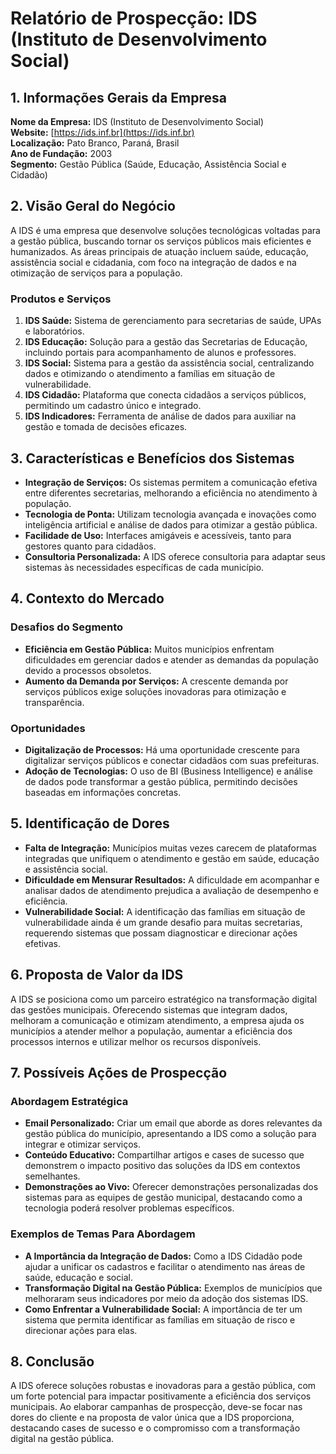 # Relatório de Prospecção: IDS (Instituto de Desenvolvimento Social)

## 1. Informações Gerais da Empresa

**Nome da Empresa:** IDS (Instituto de Desenvolvimento Social)  
**Website:** [https://ids.inf.br](https://ids.inf.br)  
**Localização:** Pato Branco, Paraná, Brasil  
**Ano de Fundação:** 2003  
**Segmento:** Gestão Pública (Saúde, Educação, Assistência Social e Cidadão)

## 2. Visão Geral do Negócio

A IDS é uma empresa que desenvolve soluções tecnológicas voltadas para a gestão pública, buscando tornar os serviços públicos mais eficientes e humanizados. As áreas principais de atuação incluem saúde, educação, assistência social e cidadania, com foco na integração de dados e na otimização de serviços para a população.

### Produtos e Serviços

1. **IDS Saúde:** Sistema de gerenciamento para secretarias de saúde, UPAs e laboratórios.  
2. **IDS Educação:** Solução para a gestão das Secretarias de Educação, incluindo portais para acompanhamento de alunos e professores.  
3. **IDS Social:** Sistema para a gestão da assistência social, centralizando dados e otimizando o atendimento a famílias em situação de vulnerabilidade.  
4. **IDS Cidadão:** Plataforma que conecta cidadãos a serviços públicos, permitindo um cadastro único e integrado.  
5. **IDS Indicadores:** Ferramenta de análise de dados para auxiliar na gestão e tomada de decisões eficazes.

## 3. Características e Benefícios dos Sistemas

- **Integração de Serviços:** Os sistemas permitem a comunicação efetiva entre diferentes secretarias, melhorando a eficiência no atendimento à população.
- **Tecnologia de Ponta:** Utilizam tecnologia avançada e inovações como inteligência artificial e análise de dados para otimizar a gestão pública.
- **Facilidade de Uso:** Interfaces amigáveis e acessíveis, tanto para gestores quanto para cidadãos.
- **Consultoria Personalizada:** A IDS oferece consultoria para adaptar seus sistemas às necessidades específicas de cada município.

## 4. Contexto do Mercado

### Desafios do Segmento

- **Eficiência em Gestão Pública:** Muitos municípios enfrentam dificuldades em gerenciar dados e atender as demandas da população devido a processos obsoletos.
- **Aumento da Demanda por Serviços:** A crescente demanda por serviços públicos exige soluções inovadoras para otimização e transparência.

### Oportunidades

- **Digitalização de Processos:** Há uma oportunidade crescente para digitalizar serviços públicos e conectar cidadãos com suas prefeituras.
- **Adoção de Tecnologias:** O uso de BI (Business Intelligence) e análise de dados pode transformar a gestão pública, permitindo decisões baseadas em informações concretas.

## 5. Identificação de Dores

- **Falta de Integração:** Municípios muitas vezes carecem de plataformas integradas que unifiquem o atendimento e gestão em saúde, educação e assistência social.
- **Dificuldade em Mensurar Resultados:** A dificuldade em acompanhar e analisar dados de atendimento prejudica a avaliação de desempenho e eficiência.
- **Vulnerabilidade Social:** A identificação das famílias em situação de vulnerabilidade ainda é um grande desafio para muitas secretarias, requerendo sistemas que possam diagnosticar e direcionar ações efetivas.

## 6. Proposta de Valor da IDS

A IDS se posiciona como um parceiro estratégico na transformação digital das gestões municipais. Oferecendo sistemas que integram dados, melhoram a comunicação e otimizam atendimento, a empresa ajuda os municípios a atender melhor a população, aumentar a eficiência dos processos internos e utilizar melhor os recursos disponíveis.

## 7. Possíveis Ações de Prospecção

### Abordagem Estratégica

- **Email Personalizado:** Criar um email que aborde as dores relevantes da gestão pública do município, apresentando a IDS como a solução para integrar e otimizar serviços.
- **Conteúdo Educativo:** Compartilhar artigos e cases de sucesso que demonstrem o impacto positivo das soluções da IDS em contextos semelhantes.
- **Demonstrações ao Vivo:** Oferecer demonstrações personalizadas dos sistemas para as equipes de gestão municipal, destacando como a tecnologia poderá resolver problemas específicos.

### Exemplos de Temas Para Abordagem

- **A Importância da Integração de Dados:** Como a IDS Cidadão pode ajudar a unificar os cadastros e facilitar o atendimento nas áreas de saúde, educação e social.
- **Transformação Digital na Gestão Pública:** Exemplos de municípios que melhoraram seus indicadores por meio da adoção dos sistemas IDS.
- **Como Enfrentar a Vulnerabilidade Social:** A importância de ter um sistema que permita identificar as famílias em situação de risco e direcionar ações para elas.

## 8. Conclusão

A IDS oferece soluções robustas e inovadoras para a gestão pública, com um forte potencial para impactar positivamente a eficiência dos serviços municipais. Ao elaborar campanhas de prospecção, deve-se focar nas dores do cliente e na proposta de valor única que a IDS proporciona, destacando cases de sucesso e o compromisso com a transformação digital na gestão pública.